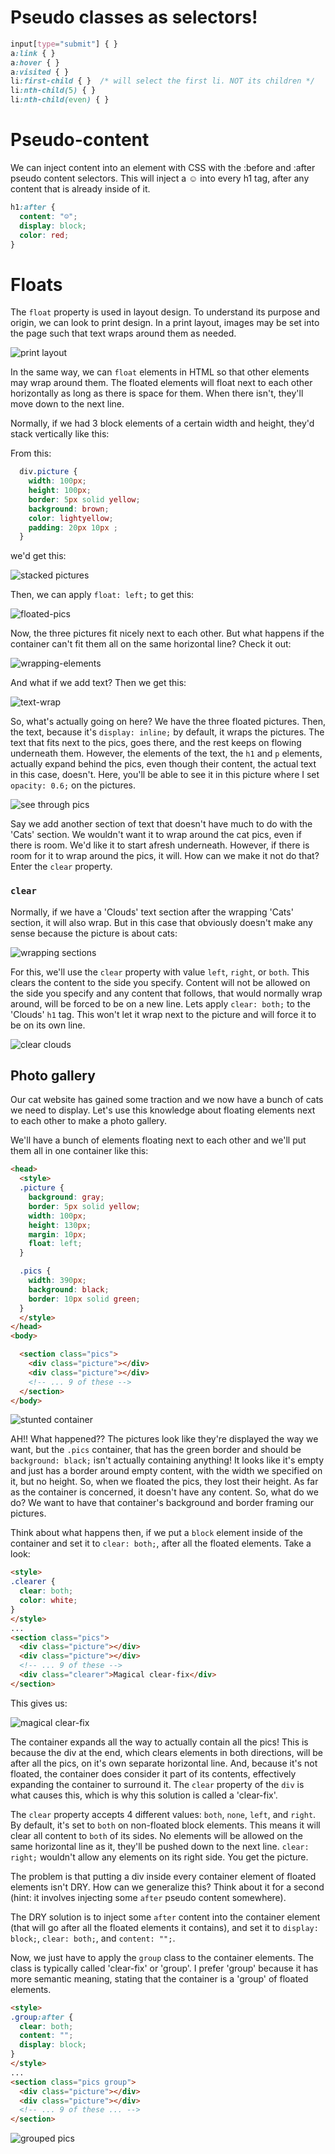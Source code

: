 # Pseudo classes as selectors!

```css
input[type="submit"] { }
a:link { }
a:hover { }
a:visited { }
li:first-child { }  /* will select the first li. NOT its children */
li:nth-child(5) { }
li:nth-child(even) { }
```

# Pseudo-content

We can inject content into an element with CSS with the :before and :after
pseudo content selectors. This will inject a ☺ into every h1 tag, after any
content that is already inside of it.

```css
h1:after {
  content: "☺";
  display: block;
  color: red;
}
```


# Floats

The `float` property is used in layout design. To understand its purpose and
origin, we can look to print design. In a print layout, images may be set
into the page such that text wraps around them as needed.

![print layout](./print-layout.png)


In the same way, we can `float` elements in HTML so that other elements may
wrap around them. The floated elements will float next to each other
horizontally as long as there is space for them. When there isn't, they'll
move down to the next line.

Normally, if we had 3 block elements of a certain width and height, they'd stack
vertically like this:

From this:
```css
  div.picture {
    width: 100px;
    height: 100px;
    border: 5px solid yellow;
    background: brown;
    color: lightyellow;
    padding: 20px 10px ;
  }
```
we'd get this:

![stacked pictures](./stacked-pics.png)


Then, we can apply `float: left;` to get this:

![floated-pics](./floated-pics.png)

Now, the three pictures fit nicely next to each other. But what happens if the container can't fit them all on the same horizontal line? Check it out:

![wrapping-elements](./wrapping-pics.png)

And what if we add text? Then we get this:

![text-wrap](./text-wrap.png)

So, what's actually going on here? We have the three floated pictures. Then, the text, because it's `display: inline;` by default, it wraps the pictures. The text that fits next to the pics, goes there, and the rest keeps on flowing underneath them. However, the elements of the text, the `h1` and `p`
elements, actually expand behind the pics, even though their content, the actual text in this case, doesn't. Here, you'll be able to see it in this picture where I set `opacity: 0.6;` on the pictures.

![see through pics](./see-through-pics.png)

Say we add another section of text that doesn't have much to do with the 'Cats' section. We wouldn't want it to wrap around the cat pics, even if there is room. We'd like it to start afresh underneath. However, if there is room for it to wrap around the pics, it will. How can we make it not do that? Enter the `clear` property.

### `clear`

Normally, if we have a 'Clouds' text section after the wrapping 'Cats' section,
it will also wrap. But in this case that obviously doesn't make any sense
because the picture is about cats:

![wrapping sections](./wrapping-sections.png)

For this, we'll use the `clear` property with value `left`, `right`, or `both`.
This clears the content to the side you specify. Content will not be allowed on
the side you specify and any content that follows, that would normally wrap
around, will be forced to be on a new line. Lets apply `clear: both;` to the
'Clouds' `h1` tag. This won't let it wrap next to the picture and will force it
to be on its own line.

![clear clouds](./clear-clouds.png)

## Photo gallery

Our cat website has gained some traction and we now have a bunch of cats we
need to display. Let's use this knowledge about floating elements next to each other to make a photo gallery.

We'll have a bunch of elements floating next to each other and we'll put them
all in one container like this:

```html
<head>
  <style>
  .picture {
    background: gray;
    border: 5px solid yellow;
    width: 100px;
    height: 130px;
    margin: 10px;
    float: left;
  }

  .pics {
    width: 390px;
    background: black;
    border: 10px solid green;
  }
  </style>
</head>
<body>

  <section class="pics">
    <div class="picture"></div>
    <div class="picture"></div>
    <!-- ... 9 of these -->
  </section>
</body>
```

![stunted container](./stunted-container.png)

AH!! What happened?? The pictures look like they're displayed the way we want,
but the `.pics` container, that has the green border and should be
`background: black;` isn't actually containing anything! It looks like it's
empty and just has a border around empty content, with the width we specified
on it, but no height. So, when we floated the pics, they lost their height. As
far as the container is concerned, it doesn't have any content. So, what do
we do? We want to have that container's background and border framing our
pictures.

Think about what happens then, if we put a `block` element inside of the container and set it to `clear: both;`, after all the floated elements. Take a look:

```html
<style>
.clearer {
  clear: both;
  color: white;
}
</style>
...
<section class="pics">
  <div class="picture"></div>
  <div class="picture"></div>
  <!-- ... 9 of these -->
  <div class="clearer">Magical clear-fix</div>
</section>
```

This gives us:

![magical clear-fix](./magical-clear-fix.png)

The container expands all the way to actually contain all the pics! This is because the div at the end, which clears elements in both directions, will be after all the pics, on it's own separate horizontal line. And, because it's not floated, the container does consider it part of its contents, effectively expanding the container to surround it. The `clear` property of the `div` is what causes this, which is why this solution is called a 'clear-fix'.

The `clear` property accepts 4 different values: `both`, `none`, `left`, and `right`. By default, it's set to `both` on non-floated block elements. This means it will clear all content to `both` of its sides. No elements will be allowed on the same horizontal line as it, they'll be pushed down to the next line. `clear: right;` wouldn't allow any elements on its right side. You get the picture.

The problem is that putting a div inside every container element of floated elements isn't DRY. How can we generalize this? Think about it for a second (hint: it involves injecting some `after` pseudo content somewhere).

The DRY solution is to inject some `after` content into the container element (that will go after all the floated elements it contains), and set it to `display: block;`, `clear: both;`, and `content: "";`.

Now, we just have to apply the `group` class to the container elements. The class is typically called 'clear-fix' or 'group'. I prefer 'group' because it has more semantic meaning, stating that the container is a 'group' of floated elements.

```html
<style>
.group:after {
  clear: both;
  content: "";
  display: block;
}
</style>
...
<section class="pics group">
  <div class="picture"></div>
  <div class="picture"></div>
  <!-- ... 9 of these ... -->
</section>
```

![grouped pics](./grouped-pics.png)






